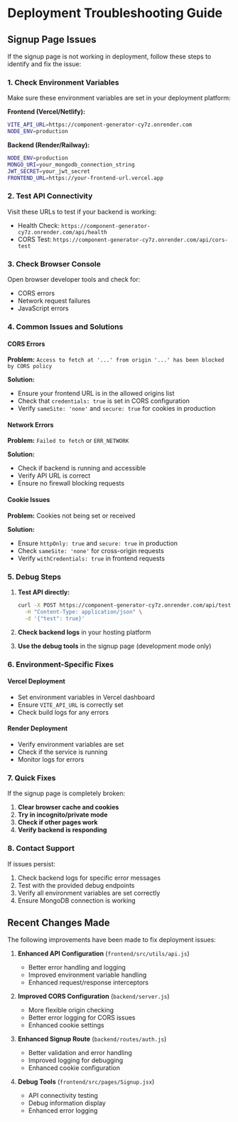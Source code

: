# Deployment Troubleshooting Guide

## Signup Page Issues

If the signup page is not working in deployment, follow these steps to identify and fix the issue:

### 1. Check Environment Variables

Make sure these environment variables are set in your deployment platform:

**Frontend (Vercel/Netlify):**
```bash
VITE_API_URL=https://component-generator-cy7z.onrender.com
NODE_ENV=production
```

**Backend (Render/Railway):**
```bash
NODE_ENV=production
MONGO_URI=your_mongodb_connection_string
JWT_SECRET=your_jwt_secret
FRONTEND_URL=https://your-frontend-url.vercel.app
```

### 2. Test API Connectivity

Visit these URLs to test if your backend is working:

- Health Check: `https://component-generator-cy7z.onrender.com/api/health`
- CORS Test: `https://component-generator-cy7z.onrender.com/api/cors-test`

### 3. Check Browser Console

Open browser developer tools and check for:
- CORS errors
- Network request failures
- JavaScript errors

### 4. Common Issues and Solutions

#### CORS Errors
**Problem:** `Access to fetch at '...' from origin '...' has been blocked by CORS policy`

**Solution:** 
- Ensure your frontend URL is in the allowed origins list
- Check that `credentials: true` is set in CORS configuration
- Verify `sameSite: 'none'` and `secure: true` for cookies in production

#### Network Errors
**Problem:** `Failed to fetch` or `ERR_NETWORK`

**Solution:**
- Check if backend is running and accessible
- Verify API URL is correct
- Ensure no firewall blocking requests

#### Cookie Issues
**Problem:** Cookies not being set or received

**Solution:**
- Ensure `httpOnly: true` and `secure: true` in production
- Check `sameSite: 'none'` for cross-origin requests
- Verify `withCredentials: true` in frontend requests

### 5. Debug Steps

1. **Test API directly:**
   ```bash
   curl -X POST https://component-generator-cy7z.onrender.com/api/test-signup \
     -H "Content-Type: application/json" \
     -d '{"test": true}'
   ```

2. **Check backend logs** in your hosting platform

3. **Use the debug tools** in the signup page (development mode only)

### 6. Environment-Specific Fixes

#### Vercel Deployment
- Set environment variables in Vercel dashboard
- Ensure `VITE_API_URL` is correctly set
- Check build logs for any errors

#### Render Deployment
- Verify environment variables are set
- Check if the service is running
- Monitor logs for errors

### 7. Quick Fixes

If the signup page is completely broken:

1. **Clear browser cache and cookies**
2. **Try in incognito/private mode**
3. **Check if other pages work**
4. **Verify backend is responding**

### 8. Contact Support

If issues persist:
1. Check backend logs for specific error messages
2. Test with the provided debug endpoints
3. Verify all environment variables are set correctly
4. Ensure MongoDB connection is working

## Recent Changes Made

The following improvements have been made to fix deployment issues:

1. **Enhanced API Configuration** (`frontend/src/utils/api.js`)
   - Better error handling and logging
   - Improved environment variable handling
   - Enhanced request/response interceptors

2. **Improved CORS Configuration** (`backend/server.js`)
   - More flexible origin checking
   - Better error logging for CORS issues
   - Enhanced cookie settings

3. **Enhanced Signup Route** (`backend/routes/auth.js`)
   - Better validation and error handling
   - Improved logging for debugging
   - Enhanced cookie configuration

4. **Debug Tools** (`frontend/src/pages/Signup.jsx`)
   - API connectivity testing
   - Debug information display
   - Enhanced error logging 